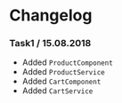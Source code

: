 # Changelog

### Task1 / 15.08.2018 
 - Added `ProductComponent` 
 - Added `ProductService`
 - Added `CartComponent`
 - Added `CartService`

